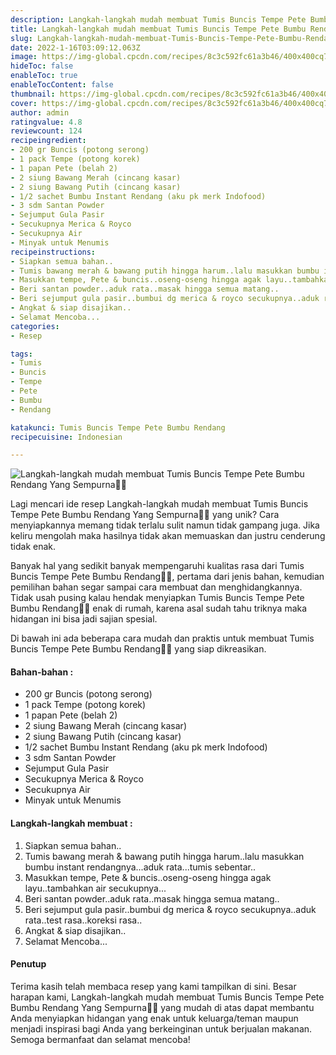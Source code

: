 ```yaml
---
description: Langkah-langkah mudah membuat Tumis Buncis Tempe Pete Bumbu Rendang Yang Sempurna"
title: Langkah-langkah mudah membuat Tumis Buncis Tempe Pete Bumbu Rendang Yang Sempurna
slug: Langkah-langkah-mudah-membuat-Tumis-Buncis-Tempe-Pete-Bumbu-Rendang-Yang-Sempurna
date: 2022-1-16T03:09:12.063Z
image: https://img-global.cpcdn.com/recipes/8c3c592fc61a3b46/400x400cq70/photo.jpg
hideToc: false
enableToc: true
enableTocContent: false
thumbnail: https://img-global.cpcdn.com/recipes/8c3c592fc61a3b46/400x400cq70/photo.jpg
cover: https://img-global.cpcdn.com/recipes/8c3c592fc61a3b46/400x400cq70/photo.jpg
author: admin
ratingvalue: 4.8
reviewcount: 124
recipeingredient:
- 200 gr Buncis (potong serong)
- 1 pack Tempe (potong korek)
- 1 papan Pete (belah 2)
- 2 siung Bawang Merah (cincang kasar)
- 2 siung Bawang Putih (cincang kasar)
- 1/2 sachet Bumbu Instant Rendang (aku pk merk Indofood)
- 3 sdm Santan Powder
- Sejumput Gula Pasir
- Secukupnya Merica & Royco
- Secukupnya Air
- Minyak untuk Menumis
recipeinstructions:
- Siapkan semua bahan..
- Tumis bawang merah & bawang putih hingga harum..lalu masukkan bumbu instant rendangnya...aduk rata...tumis sebentar..
- Masukkan tempe, Pete & buncis..oseng-oseng hingga agak layu..tambahkan air secukupnya...
- Beri santan powder..aduk rata..masak hingga semua matang..
- Beri sejumput gula pasir..bumbui dg merica & royco secukupnya..aduk rata..test rasa..koreksi rasa..
- Angkat & siap disajikan..
- Selamat Mencoba...
categories:
- Resep

tags:
- Tumis
- Buncis
- Tempe
- Pete
- Bumbu
- Rendang

katakunci: Tumis Buncis Tempe Pete Bumbu Rendang
recipecuisine: Indonesian

---
```


![Langkah-langkah mudah membuat Tumis Buncis Tempe Pete Bumbu Rendang Yang Sempurna👩‍🍳](https://img-global.cpcdn.com/recipes/8c3c592fc61a3b46/400x400cq70/photo.jpg)

Lagi mencari ide resep Langkah-langkah mudah membuat Tumis Buncis Tempe Pete Bumbu Rendang Yang Sempurna👩‍🍳 yang unik? Cara menyiapkannya memang tidak terlalu sulit namun tidak gampang juga. Jika keliru mengolah maka hasilnya tidak akan memuaskan dan justru cenderung tidak enak.

Banyak hal yang sedikit banyak mempengaruhi kualitas rasa dari Tumis Buncis Tempe Pete Bumbu Rendang👩‍🍳, pertama dari jenis bahan, kemudian pemilihan bahan segar sampai cara membuat dan menghidangkannya. Tidak usah pusing kalau hendak menyiapkan Tumis Buncis Tempe Pete Bumbu Rendang👩‍🍳 enak di rumah, karena asal sudah tahu triknya maka hidangan ini bisa jadi sajian spesial.

Di bawah ini ada beberapa cara mudah dan praktis untuk membuat Tumis Buncis Tempe Pete Bumbu Rendang👩‍🍳 yang siap dikreasikan.

<!--inarticleads1-->

#### Bahan-bahan :

- 200 gr Buncis (potong serong)
- 1 pack Tempe (potong korek)
- 1 papan Pete (belah 2)
- 2 siung Bawang Merah (cincang kasar)
- 2 siung Bawang Putih (cincang kasar)
- 1/2 sachet Bumbu Instant Rendang (aku pk merk Indofood)
- 3 sdm Santan Powder
- Sejumput Gula Pasir
- Secukupnya Merica & Royco
- Secukupnya Air
- Minyak untuk Menumis

<!--inarticleads2-->

#### Langkah-langkah membuat :

1. Siapkan semua bahan..
1. Tumis bawang merah & bawang putih hingga harum..lalu masukkan bumbu instant rendangnya...aduk rata...tumis sebentar..
1. Masukkan tempe, Pete & buncis..oseng-oseng hingga agak layu..tambahkan air secukupnya...
1. Beri santan powder..aduk rata..masak hingga semua matang..
1. Beri sejumput gula pasir..bumbui dg merica & royco secukupnya..aduk rata..test rasa..koreksi rasa..
1. Angkat & siap disajikan..
1. Selamat Mencoba...

#### Penutup

Terima kasih telah membaca resep yang kami tampilkan di sini. Besar harapan kami, Langkah-langkah mudah membuat Tumis Buncis Tempe Pete Bumbu Rendang Yang Sempurna👩‍🍳 yang mudah di atas dapat membantu Anda menyiapkan hidangan yang enak untuk keluarga/teman maupun menjadi inspirasi bagi Anda yang berkeinginan untuk berjualan makanan. Semoga bermanfaat dan selamat mencoba!
